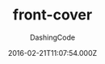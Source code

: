 ---
title: front-cover
github: https://github.com/dashingcode/front-cover
demo: https://dashingcode.github.io/front-cover/
author: DashingCode
ssg:
  - Jekyll
cms:
  - Markdown
date: 2016-02-21T11:07:54.000Z
description: Front Cover jekyll theme
draft: true
publish_date: '2016-02-21T11:07:54Z'
update_date: '2016-05-26T20:24:51Z'
github_star: 124
github_fork: 191
---